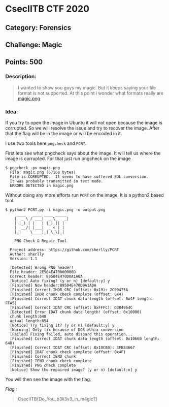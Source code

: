 # CsecIITB CTF 2020
## Category: Forensics
## Challenge: Magic
## Points: 500
### Description:

> I wanted to show you guys my magic. But it keeps saying your file format is not supported. 
  At this point i wonder what formats really are [magic.png](https://ctf.cseciitb.in/files/36f0291674c138d93b8e46f31c2bc69a/magic.png?token=eyJ1c2VyX2lkIjo2NywidGVhbV9pZCI6NDMsImZpbGVfaWQiOjYxfQ.Xu9PdA.jZDQ0Nv_-UVdoVRY4R537-xGIzI)

### Idea:

If you try to open the image in Ubuntu it will not open because the image is corrupted. So we will resolve the issue and try
to recover the image. After that the flag will be in the image or will be encoded in it.

I use two tools here `pngcheck` and `PCRT`.

First lets see what pngcheck says about the image. It will tell us where the image is corrupted. For that just run pngcheck on the image

```
$ pngcheck -pv magic.png 
  File: magic.png (67168 bytes)
  File is CORRUPTED.  It seems to have suffered EOL conversion.
  It was probably transmitted in text mode.
  ERRORS DETECTED in magic.png
```
Without doing any more efforts run `PCRT` on the image. It is a python2 based tool.

```
$ python2 PCRT.py -i magic.png -o output.png
  	 ____   ____ ____ _____ 
	|  _ \ / ___|  _ \_   _|
	| |_) | |   | |_) || |  
	|  __/| |___|  _ < | |  
	|_|    \____|_| \_\|_|  

	PNG Check & Repair Tool 

  Project address: https://github.com/sherlly/PCRT
  Author: sherlly
  Version: 1.1

  [Detected] Wrong PNG header!
  File header: 2E504E470000000D
  Correct header: 89504E470D0A1A0A
  [Notice] Auto fixing? (y or n) [default:y] y    
  [Finished] Now header:89504E470D0A1A0A
  [Finished] Correct IHDR CRC (offset: 0x19): 2C09475A
  [Finished] IHDR chunk check complete (offset: 0x4)
  [Finished] Correct IDAT chunk data length (offset: 0x4F length: FFA5)
  [Finished] Correct IDAT CRC (offset: 0xFFFC): D384964C
  [Detected] Error IDAT chunk data length! (offset: 0x10000)
  chunk length:648
  actual length:654
  [Notice] Try fixing it? (y or n) [default:y] y
  [Warning] Only fix because of DOS->Unix conversion
  [Failed] Fixing failed, auto discard this operation...
  [Finished] Correct IDAT chunk data length (offset: 0x10660 length: 648)
  [Finished] Correct IDAT CRC (offset: 0x10CB0): 3FB84667
  [Finished] IDAT chunk check complete (offset: 0x4F)
  [Finished] Correct IEND chunk
  [Finished] IEND chunk check complete
  [Finished] PNG check complete
  [Notice] Show the repaired image? (y or n) [default:n] y
 ```
 You will then see the image with the flag.
 
 *Flag :* 
 > CsecIITB{Do_You_b3li3v3_in_m4gic?}
